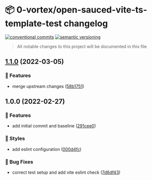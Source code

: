 # 📦 0-vortex/open-sauced-vite-ts-template-test changelog

[![conventional commits](https://img.shields.io/badge/conventional%20commits-1.0.0-yellow.svg)](https://conventionalcommits.org)
[![semantic versioning](https://img.shields.io/badge/semantic%20versioning-2.0.0-green.svg)](https://semver.org)

> All notable changes to this project will be documented in this file

## [1.1.0](https://github.com/0-vortex/open-sauced-vite-ts-template-test/compare/v1.0.0...v1.1.0) (2022-03-05)


### 🍕 Features

* merge upstream changes ([58b1751](https://github.com/0-vortex/open-sauced-vite-ts-template-test/commit/58b17517e25fc3ed6a50f6962f89d28a8932d17b))

## 1.0.0 (2022-02-27)


### 🍕 Features

* add initial commit and baseline ([291cee0](https://github.com/0-vortex/open-sauced-vite-ts-template-test/commit/291cee0c509985223310973d38fae118d853e17f))


### 🎨 Styles

* add eslint configuration ([000d4fc](https://github.com/0-vortex/open-sauced-vite-ts-template-test/commit/000d4fca1b13e863d6c296736ddfad531b14f703))


### 🐛 Bug Fixes

* correct test setup and add vite eslint check ([7d6df43](https://github.com/0-vortex/open-sauced-vite-ts-template-test/commit/7d6df43a5eb1e6a64ca91d59f2ff8dbce511188f))
